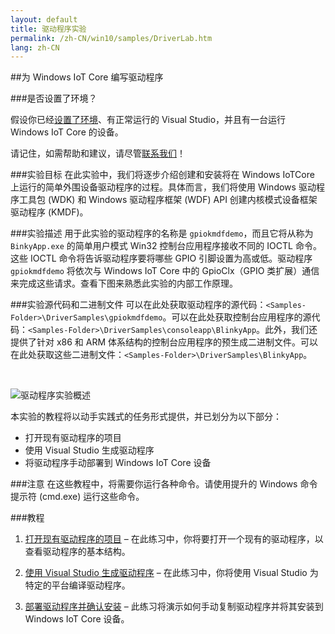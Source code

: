 ```yaml
---
layout: default
title: 驱动程序实验
permalink: /zh-CN/win10/samples/DriverLab.htm
lang: zh-CN
---
```


##为 Windows IoT Core 编写驱动程序

###是否设置了环境？

假设你已经[设置了环境]({{site.baseurl}}/{{page.lang}}/GetStarted.htm)、有正常运行的 Visual Studio，并且有一台运行 Windows IoT Core 的设备。

请记住，如需帮助和建议，请尽管[联系我们]({{site.baseurl}}/{{page.lang}}/Community.htm#contact)！

###实验目标
在此实验中，我们将逐步介绍创建和安装将在 Windows IoTCore 上运行的简单外围设备驱动程序的过程。具体而言，我们将使用 Windows 驱动程序工具包 \(WDK\) 和 Windows 驱动程序框架 \(WDF\) API 创建内核模式设备框架驱动程序 \(KMDF\)。

###实验描述
用于此实验的驱动程序的名称是 `gpiokmdfdemo`，而且它将从称为 `BinkyApp.exe` 的简单用户模式 Win32 控制台应用程序接收不同的 IOCTL 命令。这些 IOCTL 命令将告诉驱动程序要将哪些 GPIO 引脚设置为高或低。驱动程序 `gpiokmdfdemo` 将依次与 Windows IoT Core 中的 GpioClx（GPIO 类扩展）通信来完成这些请求。查看下图来熟悉此实验的内部工作原理。

###实验源代码和二进制文件
可以在此处获取驱动程序的源代码：`<Samples-Folder>\DriverSamples\gpiokmdfdemo`。可以在此处获取控制台应用程序的源代码：`<Samples-Folder>\DriverSamples\consoleapp\BlinkyApp`。此外，我们还提供了针对 x86 和 ARM 体系结构的控制台应用程序的预生成二进制文件。可以在此处获取这些二进制文件：`<Samples-Folder>\DriverSamples\BlinkyApp`。

<br/>

![驱动程序实验概述]({{site.baseurl}}/images/DriverLab/drivers-overview.png)

本实验的教程将以动手实践式的任务形式提供，并已划分为以下部分：

* 打开现有驱动程序的项目
* 使用 Visual Studio 生成驱动程序
* 将驱动程序手动部署到 Windows IoT Core 设备

###注意
在这些教程中，将需要你运行各种命令。请使用提升的 Windows 命令提示符 \(cmd.exe\) 运行这些命令。


###教程

1. [打开现有驱动程序的项目]({{site.baseurl}}/{{page.lang}}/win10/samples/DriverLab1.htm) – 在此练习中，你将要打开一个现有的驱动程序，以查看驱动程序的基本结构。

2. [使用 Visual Studio 生成驱动程序]({{site.baseurl}}/{{page.lang}}/win10/samples/DriverLab2.htm) – 在此练习中，你将使用 Visual Studio 为特定的平台编译驱动程序。

3. [部署驱动程序并确认安装]({{site.baseurl}}/{{page.lang}}/win10/samples/DriverLab3.htm) – 此练习将演示如何手动复制驱动程序并将其安装到 Windows IoT Core 设备。
